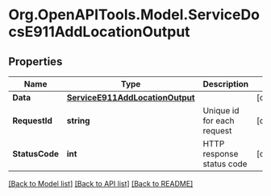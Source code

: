 # Org.OpenAPITools.Model.ServiceDocsE911AddLocationOutput

## Properties

Name | Type | Description | Notes
------------ | ------------- | ------------- | -------------
**Data** | [**ServiceE911AddLocationOutput**](ServiceE911AddLocationOutput.md) |  | [optional] 
**RequestId** | **string** | Unique id for each request | [optional] 
**StatusCode** | **int** | HTTP response status code | [optional] 

[[Back to Model list]](../README.md#documentation-for-models) [[Back to API list]](../README.md#documentation-for-api-endpoints) [[Back to README]](../README.md)

